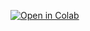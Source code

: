 [![Open in Colab](https://colab.research.google.com/assets/colab-badge.svg)](https://colab.research.google.com/github/tekinalperen08/blue_qubit_2025/blob/main/pennylane_qiskit_colab.ipynb)
